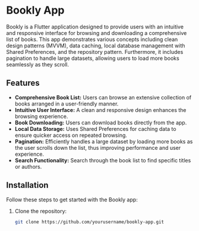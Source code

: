 # Bookly App

Bookly is a Flutter application designed to provide users with an intuitive and responsive interface for browsing and downloading a comprehensive list of books. This app demonstrates various concepts including clean design patterns (MVVM), data caching, local database management with Shared Preferences, and the repository pattern. Furthermore, it includes pagination to handle large datasets, allowing users to load more books seamlessly as they scroll.



## Features

- **Comprehensive Book List:** Users can browse an extensive collection of books arranged in a user-friendly manner.
- **Intuitive User Interface:** A clean and responsive design enhances the browsing experience.
- **Book Downloading:** Users can download books directly from the app.
- **Local Data Storage:** Uses Shared Preferences for caching data to ensure quicker access on repeated browsing.
- **Pagination:** Efficiently handles a large dataset by loading more books as the user scrolls down the list, thus improving performance and user experience.
- **Search Functionality:** Search through the book list to find specific titles or authors.

## Installation

Follow these steps to get started with the Bookly app:

1. Clone the repository:
   ```bash
   git clone https://github.com/yourusername/bookly-app.git
